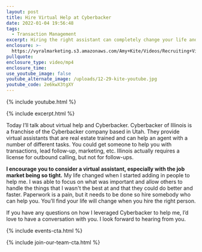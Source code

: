 ```yaml
---
layout: post
title: Hire Virtual Help at Cyberbacker
date: 2022-01-04 19:56:48
tags:
  - Transaction Management
excerpt: Hiring the right assistant can completely change your life and work.
enclosure: >-
  https://vyralmarketing.s3.amazonaws.com/Amy+Kite/Videos/Recruiting+Videos/2022/Hire+Virtual+Help+at+Cyberbacker.mp4
pullquote:
enclosure_type: video/mp4
enclosure_time:
use_youtube_image: false
youtube_alternate_image: /uploads/12-29-kite-youtube.jpg
youtube_code: 2e6kwX3tgXY
---
```

{% include youtube.html %}

{% include excerpt.html %}

Today I’ll talk about virtual help and Cyberbacker. Cyberbacker of Illinois is a franchise of the Cyberbacker company based in Utah. They provide virtual assistants that are real estate trained and can help an agent with a number of different tasks. You could get someone to help you with transactions, lead follow-up, marketing, etc. Illinois actually requires a license for outbound calling, but not for follow-ups.&nbsp;

**I encourage you to consider a virtual assistant, especially with the job market being so tight.** My life changed when I started adding in people to help me. I was able to focus on what was important and allow others to handle the things that I wasn't the best at and that they could do better and faster. Paperwork is a pain, but it needs to be done so hire somebody who can help you. You’ll find your life will change when you hire the right person.

If you have any questions on how I leveraged Cyberbacker to help me, I’d love to have a conversation with you. I look forward to hearing from you.

{% include events-cta.html %}

{% include join-our-team-cta.html %}
